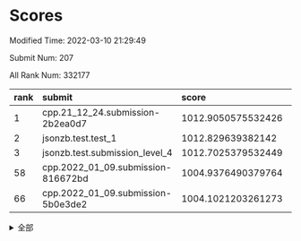 # Scores

Modified Time: 2022-03-10 21:29:49

Submit Num: 207

All Rank Num: 332177

| rank |               submit               |       score        |       sigma        | pk_num |
| :--- | :--------------------------------- | :----------------- | :----------------- | :----- |
| 1    | cpp.21_12_24.submission-2b2ea0d7   | 1012.9050575532426 | 0.8158805731202644 | 6421   |
| 2    | jsonzb.test.test_1                 | 1012.829639382142  | 0.8046894259974237 | 6417   |
| 3    | jsonzb.test.submission_level_4     | 1012.7025379532449 | 0.805553550214788  | 6422   |
| 58   | cpp.2022_01_09.submission-816672bd | 1004.9376490379764 | 0.7257658434029934 | 6417   |
| 66   | cpp.2022_01_09.submission-5b0e3de2 | 1004.1021203261273 | 0.7145647912186084 | 6413   |


<details>
<summary>全部</summary>

| rank |                 submit                 |       score        |       sigma        | pk_num |
| :--- | :------------------------------------- | :----------------- | :----------------- | :----- |
| 1    | cpp.21_12_24.submission-2b2ea0d7       | 1012.9050575532426 | 0.8158805731202644 | 6421   |
| 2    | jsonzb.test.test_1                     | 1012.829639382142  | 0.8046894259974237 | 6417   |
| 3    | jsonzb.test.submission_level_4         | 1012.7025379532449 | 0.805553550214788  | 6422   |
| 4    | gobigger.level_3.submission_level_3_45 | 1011.5380519662824 | 0.7687146265834793 | 6417   |
| 5    | gobigger.level_3.submission_level_3_17 | 1011.4044866680939 | 0.7825139112386819 | 6421   |
| 6    | gobigger.level_3.submission_level_3_41 | 1011.347259408072  | 0.7769167285065364 | 6419   |
| 7    | gobigger.level_3.submission_level_3_6  | 1011.2319710445724 | 0.7661125830283056 | 6421   |
| 8    | gobigger.level_3.submission_level_3_49 | 1011.1097368258409 | 0.778736832611073  | 6419   |
| 9    | gobigger.level_3.submission_level_3_1  | 1010.7821901281214 | 0.7860831172651892 | 6410   |
| 10   | gobigger.level_3.submission_level_3_46 | 1010.749433414139  | 0.7510732830492718 | 6418   |
| 11   | gobigger.level_3.submission_level_3_0  | 1010.7008569557769 | 0.7615130501233142 | 6417   |
| 12   | gobigger.level_3.submission_level_3_14 | 1010.6723487121635 | 0.750431892900022  | 6419   |
| 13   | gobigger.level_3.submission_level_3_43 | 1010.66440476353   | 0.7814988395290897 | 6424   |
| 14   | gobigger.level_3.submission_level_3_4  | 1010.6194374593972 | 0.7691730396298891 | 6420   |
| 15   | gobigger.level_3.submission_level_3_36 | 1010.5807041643094 | 0.7697303500913005 | 6416   |
| 16   | gobigger.level_3.submission_level_3_39 | 1010.4239769029859 | 0.7715835876589116 | 6422   |
| 17   | gobigger.level_3.submission_level_3_22 | 1010.4199387279033 | 0.7528537314050271 | 6423   |
| 18   | gobigger.level_3.submission_level_3_48 | 1010.3460974639376 | 0.75979876507726   | 6420   |
| 19   | gobigger.level_3.submission_level_3_42 | 1010.267058335853  | 0.7628482258516022 | 6418   |
| 20   | gobigger.level_3.submission_level_3_8  | 1010.2313826735518 | 0.7384454267089852 | 6423   |
| 21   | gobigger.level_3.submission_level_3_38 | 1010.1656424623266 | 0.7404454716829589 | 6422   |
| 22   | gobigger.level_3.submission_level_3_12 | 1010.1559793953347 | 0.7667034108091317 | 6422   |
| 23   | gobigger.level_3.submission_level_3_13 | 1010.1341786518216 | 0.7644191994388658 | 6422   |
| 24   | gobigger.level_3.submission_level_3_25 | 1010.1261172153539 | 0.7752810140262854 | 6418   |
| 25   | gobigger.level_3.submission_level_3_11 | 1010.1032251207004 | 0.7414269211004215 | 6420   |
| 26   | gobigger.level_3.submission_level_3_23 | 1010.0576813181959 | 0.7673376702105082 | 6422   |
| 27   | gobigger.level_3.submission_level_3_30 | 1009.9405448061768 | 0.757179023961634  | 6417   |
| 28   | gobigger.level_3.submission_level_3_28 | 1009.9335083496123 | 0.7657789561079669 | 6421   |
| 29   | gobigger.level_3.submission_level_3_37 | 1009.9236761950623 | 0.7898447215675055 | 6421   |
| 30   | gobigger.level_3.submission_level_3_19 | 1009.8942269138607 | 0.7370417184891441 | 6418   |
| 31   | gobigger.level_3.submission_level_3_31 | 1009.8776075814078 | 0.7481058083562504 | 6420   |
| 32   | gobigger.level_3.submission_level_3_26 | 1009.8616369525957 | 0.7644117787960341 | 6418   |
| 33   | gobigger.level_3.submission_level_3_32 | 1009.857398351915  | 0.7314749541398781 | 6415   |
| 34   | gobigger.level_3.submission_level_3_16 | 1009.7743880643737 | 0.7350075906328407 | 6417   |
| 35   | gobigger.level_3.submission_level_3_5  | 1009.7704908058275 | 0.7489834574070251 | 6415   |
| 36   | gobigger.level_3.submission_level_3_10 | 1009.7373575146187 | 0.753325596703324  | 6420   |
| 37   | gobigger.level_3.submission_level_3_44 | 1009.6613379069362 | 0.7370249260240666 | 6416   |
| 38   | gobigger.level_3.submission_level_3_7  | 1009.6356348942339 | 0.7505262899231777 | 6422   |
| 39   | gobigger.level_3.submission_level_3_2  | 1009.5649313975038 | 0.767927927650935  | 6416   |
| 40   | gobigger.level_3.submission_level_3_9  | 1009.563224099729  | 0.7615100293357783 | 6418   |
| 41   | gobigger.level_3.submission_level_3_24 | 1009.5324001234148 | 0.7513300342267393 | 6420   |
| 42   | gobigger.level_3.submission_level_3_29 | 1009.5149268711772 | 0.7543020820863845 | 6416   |
| 43   | gobigger.level_3.submission_level_3_34 | 1009.3909051499072 | 0.7663914014485002 | 6419   |
| 44   | gobigger.level_3.submission_level_3_21 | 1009.3385529251163 | 0.7600455351144674 | 6417   |
| 45   | gobigger.level_3.submission_level_3_35 | 1009.2336975792315 | 0.7278691705002357 | 6418   |
| 46   | gobigger.level_3.submission_level_3_27 | 1009.1951924383307 | 0.7740403230880805 | 6418   |
| 47   | gobigger.level_3.submission_level_3_33 | 1009.1854725014673 | 0.7342735244470897 | 6421   |
| 48   | gobigger.level_3.submission_level_3_40 | 1009.0953543555935 | 0.7636826988355554 | 6416   |
| 49   | gobigger.level_3.submission_level_3_3  | 1009.0347710312484 | 0.7414462748348499 | 6420   |
| 50   | gobigger.level_3.submission_level_3_15 | 1008.7469512640121 | 0.7506122732054313 | 6422   |
| 51   | gobigger.level_3.submission_level_3_47 | 1008.580729315132  | 0.737530525835727  | 6424   |
| 52   | gobigger.level_3.submission_level_3_20 | 1008.4538970798715 | 0.7499265250250153 | 6420   |
| 53   | gobigger.level_3.submission_level_3_18 | 1008.2589085147032 | 0.7517667420918136 | 6413   |
| 54   | gobigger.level_1.submission_level_1_19 | 1005.2364460979126 | 0.7270427685439941 | 6423   |
| 55   | gobigger.level_1.submission_level_1_26 | 1005.214708266793  | 0.713102630096724  | 6412   |
| 56   | gobigger.level_1.submission_level_1_46 | 1005.0570609343905 | 0.733229927849076  | 6420   |
| 57   | gobigger.level_1.submission_level_1_29 | 1004.975624749237  | 0.7187452352990248 | 6420   |
| 58   | cpp.2022_01_09.submission-816672bd     | 1004.9376490379764 | 0.7257658434029934 | 6417   |
| 59   | gobigger.level_1.submission_level_1_6  | 1004.7714322775488 | 0.7135400968673238 | 6424   |
| 60   | gobigger.level_1.submission_level_1_2  | 1004.7092637140213 | 0.731847587723213  | 6421   |
| 61   | gobigger.level_1.submission_level_1_9  | 1004.3932034859746 | 0.7257787811967864 | 6418   |
| 62   | gobigger.level_1.submission_level_1_32 | 1004.3023227478428 | 0.7271474639524084 | 6420   |
| 63   | gobigger.level_1.submission_level_1_39 | 1004.2982289005367 | 0.7199509951320643 | 6419   |
| 64   | gobigger.level_1.submission_level_1_17 | 1004.2242282158645 | 0.7210741213719973 | 6419   |
| 65   | gobigger.level_1.submission_level_1_30 | 1004.1297922126772 | 0.7187260755234345 | 6417   |
| 66   | cpp.2022_01_09.submission-5b0e3de2     | 1004.1021203261273 | 0.7145647912186084 | 6413   |
| 67   | gobigger.level_1.submission_level_1_15 | 1004.0880076198764 | 0.7258112279872097 | 6418   |
| 68   | gobigger.level_1.submission_level_1_16 | 1004.0824783158843 | 0.729155518397807  | 6423   |
| 69   | gobigger.level_1.submission_level_1_18 | 1004.0462134482967 | 0.7239753243994477 | 6420   |
| 70   | gobigger.level_1.submission_level_1_31 | 1003.9621709183607 | 0.7164118680576949 | 6421   |
| 71   | gobigger.level_1.submission_level_1_11 | 1003.954559887061  | 0.7177184093981611 | 6419   |
| 72   | gobigger.level_1.submission_level_1_48 | 1003.9258998343223 | 0.7111978963987109 | 6417   |
| 73   | gobigger.level_1.submission_level_1_12 | 1003.9109224464644 | 0.7267936218617802 | 6417   |
| 74   | gobigger.level_1.submission_level_1_20 | 1003.8030707315246 | 0.7155505488254321 | 6412   |
| 75   | gobigger.level_1.submission_level_1_14 | 1003.7789095797374 | 0.7260569411753608 | 6421   |
| 76   | gobigger.level_1.submission_level_1_25 | 1003.6882589337079 | 0.7260397866072281 | 6416   |
| 77   | gobigger.level_1.submission_level_1_4  | 1003.5838588086812 | 0.7095453040397202 | 6425   |
| 78   | gobigger.level_1.submission_level_1_44 | 1003.5703112776685 | 0.7195296889045907 | 6419   |
| 79   | gobigger.level_1.submission_level_1_49 | 1003.5545132435776 | 0.7151243540390667 | 6420   |
| 80   | gobigger.level_1.submission_level_1_37 | 1003.5477644598167 | 0.711952180517382  | 6418   |
| 81   | gobigger.level_1.submission_level_1_8  | 1003.5245101183573 | 0.721126376222804  | 6414   |
| 82   | gobigger.level_1.submission_level_1_27 | 1003.5160776901336 | 0.718281535423332  | 6420   |
| 83   | gobigger.level_1.submission_level_1_45 | 1003.4634432566982 | 0.7139578062537214 | 6416   |
| 84   | gobigger.level_1.submission_level_1_7  | 1003.4597861276114 | 0.712257848932241  | 6420   |
| 85   | gobigger.level_1.submission_level_1_28 | 1003.2877501718066 | 0.7094345500023143 | 6420   |
| 86   | gobigger.level_1.submission_level_1_35 | 1003.2493309791228 | 0.7109465179714733 | 6420   |
| 87   | gobigger.level_1.submission_level_1_3  | 1003.1900038045608 | 0.7204120811885828 | 6417   |
| 88   | gobigger.level_1.submission_level_1_13 | 1003.1254305204674 | 0.7133007280026611 | 6420   |
| 89   | gobigger.level_1.submission_level_1_5  | 1003.124593814658  | 0.7183648074045885 | 6420   |
| 90   | gobigger.level_1.submission_level_1_36 | 1002.9925683874574 | 0.7213932169579302 | 6417   |
| 91   | gobigger.level_1.submission_level_1_33 | 1002.9853228056108 | 0.7241909369028783 | 6417   |
| 92   | gobigger.level_1.submission_level_1_40 | 1002.9794455211073 | 0.7055583187753652 | 6420   |
| 93   | gobigger.level_1.submission_level_1_43 | 1002.9503229913921 | 0.7157632400505753 | 6422   |
| 94   | gobigger.level_1.submission_level_1_42 | 1002.9199929526601 | 0.7163751454715139 | 6421   |
| 95   | gobigger.level_1.submission_level_1_0  | 1002.7896439405044 | 0.7180523377404598 | 6422   |
| 96   | gobigger.level_1.submission_level_1_21 | 1002.7654887986906 | 0.7136067681000815 | 6422   |
| 97   | gobigger.level_1.submission_level_1_34 | 1002.6903237607695 | 0.7054013581744437 | 6413   |
| 98   | gobigger.level_1.submission_level_1_38 | 1002.6021331132339 | 0.7179736102125166 | 6422   |
| 99   | gobigger.level_1.submission_level_1_23 | 1002.3749220475868 | 0.7094262074972617 | 6417   |
| 100  | gobigger.level_1.submission_level_1_24 | 1002.3727531936181 | 0.7125108251582527 | 6423   |
| 101  | gobigger.level_1.submission_level_1_1  | 1002.3507261900975 | 0.7159254574226503 | 6421   |
| 102  | gobigger.level_1.submission_level_1_22 | 1002.27884157677   | 0.7144848117792579 | 6415   |
| 103  | gobigger.level_1.submission_level_1_10 | 1002.0785786634793 | 0.7144129192328671 | 6423   |
| 104  | gobigger.level_1.submission_level_1_41 | 1002.0132947967413 | 0.7075937884515837 | 6418   |
| 105  | gobigger.level_1.submission_level_1_47 | 1002.0008228905536 | 0.7250393694373529 | 6422   |
| 106  | gobigger.random.submission_random_15   | 997.5654787032465  | 0.7123856493877753 | 6418   |
| 107  | gobigger.random.submission_random_46   | 997.310648256191   | 0.7107427652476428 | 6421   |
| 108  | gobigger.random.submission_random_33   | 997.1937799335598  | 0.7141632118207968 | 6419   |
| 109  | gobigger.random.submission_random_48   | 997.188029671667   | 0.7097146148945914 | 6415   |
| 110  | gobigger.random.submission_random_43   | 996.9690078123969  | 0.7054763742823513 | 6415   |
| 111  | gobigger.random.submission_random_5    | 996.7354646105057  | 0.7179644213201608 | 6416   |
| 112  | gobigger.random.submission_random_31   | 996.6916428382908  | 0.7028725475798422 | 6422   |
| 113  | gobigger.random.submission_random_49   | 996.5676916625729  | 0.7146536880921894 | 6418   |
| 114  | gobigger.random.submission_random_32   | 996.4485205952964  | 0.7138786122449374 | 6411   |
| 115  | gobigger.random.submission_random_30   | 996.4001205962493  | 0.7233242814037445 | 6420   |
| 116  | gobigger.random.submission_random_11   | 996.3892126238574  | 0.7202161057053919 | 6419   |
| 117  | gobigger.random.submission_random_24   | 996.3031451976028  | 0.7186667370188737 | 6420   |
| 118  | gobigger.random.submission_random_41   | 996.2437485053891  | 0.7151343088296971 | 6417   |
| 119  | gobigger.random.submission_random_29   | 996.2145318671679  | 0.7157242070471955 | 6421   |
| 120  | gobigger.random.submission_random_22   | 996.2129008651939  | 0.705364148204911  | 6419   |
| 121  | gobigger.random.submission_random_12   | 996.1583668796819  | 0.7110900497811317 | 6420   |
| 122  | gobigger.random.submission_random_6    | 996.1551934682383  | 0.7047144181010058 | 6421   |
| 123  | gobigger.random.submission_random_9    | 996.1419611760608  | 0.6966513116561519 | 6417   |
| 124  | gobigger.random.submission_random_23   | 996.1043783907871  | 0.7125205880957216 | 6422   |
| 125  | gobigger.random.submission_random_8    | 996.1024473555715  | 0.7136515860712218 | 6421   |
| 126  | gobigger.random.submission_random_2    | 996.0627349236859  | 0.7041290332262953 | 6419   |
| 127  | gobigger.random.submission_random_37   | 996.0218725774449  | 0.7091790504654375 | 6419   |
| 128  | gobigger.random.submission_random_47   | 996.0124765573897  | 0.7186465027128878 | 6419   |
| 129  | gobigger.random.submission_random_21   | 996.0061833307457  | 0.7134084719848226 | 6423   |
| 130  | gobigger.random.submission_random_25   | 995.9578756520065  | 0.7123543077903416 | 6416   |
| 131  | gobigger.random.submission_random_13   | 995.9332722388559  | 0.7145729329794388 | 6420   |
| 132  | gobigger.random.submission_random_19   | 995.9276134655585  | 0.7003659106535113 | 6416   |
| 133  | gobigger.random.submission_random_36   | 995.8477382042398  | 0.7140831287321454 | 6421   |
| 134  | gobigger.random.submission_random_26   | 995.8104694564463  | 0.7099447711166604 | 6417   |
| 135  | gobigger.random.submission_random_42   | 995.7470218136629  | 0.7205137547960638 | 6421   |
| 136  | gobigger.random.submission_random_45   | 995.7182981874859  | 0.7045269707715386 | 6415   |
| 137  | gobigger.random.submission_random_35   | 995.7019470854023  | 0.7077666740624506 | 6423   |
| 138  | gobigger.random.submission_random_17   | 995.6897734061489  | 0.7096181827302643 | 6416   |
| 139  | gobigger.random.submission_random_16   | 995.6883468993116  | 0.7147830803292164 | 6420   |
| 140  | gobigger.random.submission_random_44   | 995.6659664951233  | 0.7133624409604508 | 6418   |
| 141  | gobigger.random.submission_random_34   | 995.6338365164539  | 0.7071140520731073 | 6420   |
| 142  | gobigger.random.submission_random_0    | 995.6093491806012  | 0.699907140174633  | 6422   |
| 143  | gobigger.random.submission_random_1    | 995.55780535104    | 0.7175705983077795 | 6413   |
| 144  | gobigger.random.submission_random_27   | 995.5432984182073  | 0.7159956325849952 | 6423   |
| 145  | gobigger.random.submission_random_18   | 995.5154608772294  | 0.7217307832364205 | 6425   |
| 146  | gobigger.random.submission_random_4    | 995.3978691474341  | 0.70208205357871   | 6413   |
| 147  | gobigger.random.submission_random_39   | 995.2629598768315  | 0.7178089675348294 | 6417   |
| 148  | gobigger.random.submission_random_7    | 995.2165705202904  | 0.7191583956324535 | 6417   |
| 149  | gobigger.random.submission_random_14   | 995.2027287661211  | 0.7282479456626705 | 6416   |
| 150  | gobigger.random.submission_random_38   | 995.1718234720162  | 0.7245171208783766 | 6425   |
| 151  | gobigger.random.submission_random_40   | 995.1341122601366  | 0.7134082017348321 | 6417   |
| 152  | gobigger.random.submission_random_10   | 995.1031568135375  | 0.7120914403298628 | 6416   |
| 153  | gobigger.random.submission_random_20   | 995.0806465186739  | 0.7237282511421874 | 6420   |
| 154  | gobigger.random.submission_random_3    | 994.7749034260559  | 0.7186971032892601 | 6422   |
| 155  | gobigger.random.submission_random_28   | 994.6423798583847  | 0.7105004641449558 | 6424   |
| 156  | gobigger.level_2.submission_level_2_9  | 993.5394567186039  | 0.7376130284463964 | 6423   |
| 157  | gobigger.level_2.submission_level_2_33 | 993.2768388361696  | 0.7390295539137753 | 6416   |
| 158  | gobigger.level_2.submission_level_2_30 | 993.2385504054266  | 0.7405376099283537 | 6417   |
| 159  | gobigger.level_2.submission_level_2_3  | 993.1483716862388  | 0.745882326158719  | 6415   |
| 160  | gobigger.level_2.submission_level_2_18 | 993.0999453928658  | 0.7333180985686165 | 6420   |
| 161  | gobigger.level_2.submission_level_2_41 | 993.091108074611   | 0.7368892236976287 | 6416   |
| 162  | gobigger.level_2.submission_level_2_10 | 993.0427636460211  | 0.744850285160135  | 6422   |
| 163  | gobigger.level_2.submission_level_2_19 | 992.7866538288954  | 0.7370828557739743 | 6418   |
| 164  | gobigger.level_2.submission_level_2_12 | 992.6565959276538  | 0.7373861681515463 | 6421   |
| 165  | gobigger.level_2.submission_level_2_5  | 992.6561969851801  | 0.7616688769890758 | 6415   |
| 166  | gobigger.level_2.submission_level_2_20 | 992.5821229867912  | 0.7441230377516389 | 6417   |
| 167  | gobigger.level_2.submission_level_2_31 | 992.520107146767   | 0.7295319011863586 | 6419   |
| 168  | gobigger.level_2.submission_level_2_8  | 992.350821260807   | 0.7429366795534047 | 6421   |
| 169  | gobigger.level_2.submission_level_2_49 | 992.3157412760021  | 0.7391925606064447 | 6422   |
| 170  | gobigger.level_2.submission_level_2_1  | 992.2995934512983  | 0.7543784720212355 | 6413   |
| 171  | gobigger.level_2.submission_level_2_21 | 992.270349268097   | 0.7682927290291692 | 6413   |
| 172  | gobigger.level_2.submission_level_2_48 | 992.2533862297704  | 0.7583120670979476 | 6418   |
| 173  | gobigger.level_2.submission_level_2_2  | 992.2323914550631  | 0.731782805003857  | 6418   |
| 174  | gobigger.level_2.submission_level_2_27 | 992.2074413632722  | 0.7487638482525422 | 6420   |
| 175  | gobigger.level_2.submission_level_2_36 | 992.1691541782518  | 0.7680751098247005 | 6422   |
| 176  | gobigger.level_2.submission_level_2_39 | 992.1520880198038  | 0.759477350284916  | 6419   |
| 177  | gobigger.level_2.submission_level_2_28 | 992.1147771176978  | 0.7524346785863179 | 6418   |
| 178  | gobigger.level_2.submission_level_2_11 | 992.0491035073836  | 0.7420549798801241 | 6414   |
| 179  | gobigger.level_2.submission_level_2_43 | 991.9865826719309  | 0.7438434889762239 | 6413   |
| 180  | gobigger.level_2.submission_level_2_45 | 991.9714326281066  | 0.7608662640815385 | 6423   |
| 181  | gobigger.level_2.submission_level_2_13 | 991.9668068710683  | 0.7469185930502593 | 6421   |
| 182  | gobigger.level_2.submission_level_2_32 | 991.9019516650142  | 0.7388254855822115 | 6418   |
| 183  | gobigger.level_2.submission_level_2_40 | 991.8650446772989  | 0.7427273718793415 | 6419   |
| 184  | gobigger.level_2.submission_level_2_38 | 991.765750454159   | 0.7690449781863755 | 6420   |
| 185  | gobigger.level_2.submission_level_2_0  | 991.7412095624145  | 0.7847688991074798 | 6411   |
| 186  | gobigger.level_2.submission_level_2_37 | 991.6992615554873  | 0.7593762848032205 | 6423   |
| 187  | gobigger.level_2.submission_level_2_24 | 991.5796511179763  | 0.752906580483392  | 6421   |
| 188  | gobigger.level_2.submission_level_2_35 | 991.4425225542692  | 0.7570477745950637 | 6423   |
| 189  | gobigger.level_2.submission_level_2_25 | 991.4366189058104  | 0.7584594594631859 | 6416   |
| 190  | gobigger.level_2.submission_level_2_15 | 991.4275109381317  | 0.758185446334502  | 6418   |
| 191  | gobigger.level_2.submission_level_2_17 | 991.4133260399359  | 0.7631797908994247 | 6416   |
| 192  | gobigger.level_2.submission_level_2_26 | 991.3312997778203  | 0.7410401061578307 | 6420   |
| 193  | gobigger.level_2.submission_level_2_46 | 991.2586124593294  | 0.7617966520164475 | 6418   |
| 194  | gobigger.level_2.submission_level_2_4  | 991.2542610168161  | 0.7630554585329782 | 6421   |
| 195  | gobigger.level_2.submission_level_2_14 | 991.2524357366323  | 0.7522512868774198 | 6418   |
| 196  | gobigger.level_2.submission_level_2_16 | 991.2141882703373  | 0.7473655652928659 | 6414   |
| 197  | gobigger.level_2.submission_level_2_7  | 991.1753631994336  | 0.7479105947586652 | 6420   |
| 198  | gobigger.level_2.submission_level_2_47 | 991.1723259571219  | 0.7539308098210485 | 6420   |
| 199  | gobigger.level_2.submission_level_2_22 | 991.1402270834352  | 0.7499580945703084 | 6422   |
| 200  | gobigger.level_2.submission_level_2_44 | 991.0735458295337  | 0.7581813824919265 | 6420   |
| 201  | gobigger.level_2.submission_level_2_42 | 991.0415146978429  | 0.7577785847023817 | 6421   |
| 202  | gobigger.level_2.submission_level_2_23 | 990.9720448476288  | 0.7502176593661586 | 6417   |
| 203  | gobigger.level_2.submission_level_2_34 | 990.6870271343136  | 0.7495189453118516 | 6419   |
| 204  | gobigger.level_2.submission_level_2_29 | 990.655184300978   | 0.7774731114014671 | 6419   |
| 205  | gobigger.level_2.submission_level_2_6  | 990.2923685353272  | 0.7732923495978683 | 6420   |
| 206  | gobigger.none.submission_none_0        | 977.3562844446683  | 1.290861970966065  | 6420   |
| 207  | gobigger.none.submission_none_1        | 976.3176867357769  | 1.3612345454915145 | 6416   |

</details>